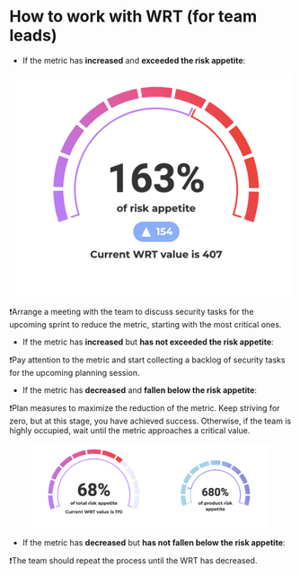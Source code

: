 # How to work with WRT (for team leads)

* If the metric has **increased** and **exceeded the risk appetite**:

![](<../../../.gitbook/assets/image (26).png>)

:exclamation:Arrange a meeting with the team to discuss security tasks for the upcoming sprint to reduce the metric, starting with the most critical ones.

* If the metric has **increased** but **has not exceeded the risk appetite**:

:exclamation:Pay attention to the metric and start collecting a backlog of security tasks for the upcoming planning session.

* If the metric has **decreased** and **fallen below the risk appetite**:

:exclamation:Plan measures to maximize the reduction of the metric. Keep striving for zero, but at this stage, you have achieved success. Otherwise, if the team is highly occupied, wait until the metric approaches a critical value.

<figure><img src="../../../.gitbook/assets/image (53).png" alt=""><figcaption></figcaption></figure>

* If the metric has **decreased** but **has not fallen below the risk appetite**:

:exclamation:The team should repeat the process until the WRT has decreased.
